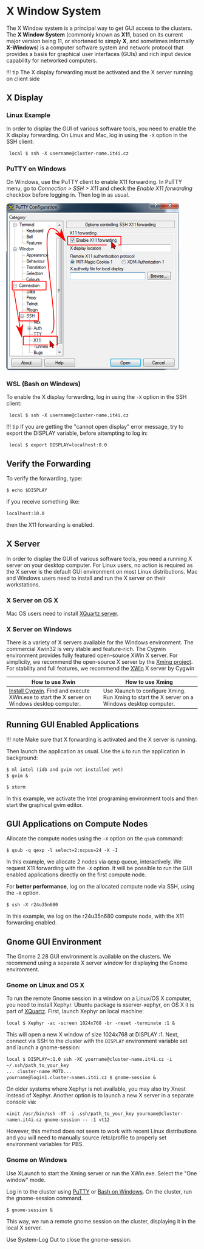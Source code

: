 # X Window System

The X Window system is a principal way to get GUI access to the clusters. The **X Window System** (commonly known as **X11**, based on its current major version being 11, or shortened to simply **X**, and sometimes informally **X-Windows**) is a computer software system and network protocol that provides a basis for graphical user interfaces (GUIs) and rich input device capability for networked computers.

!!! tip
    The X display forwarding must be activated and the X server running on client side

## X Display

### Linux Example

In order to display the GUI of various software tools, you need to enable the X display forwarding. On Linux and Mac, log in using the `-X` option in the SSH client:

```console
 local $ ssh -X username@cluster-name.it4i.cz
```

### PuTTY on Windows

On Windows, use the PuTTY client to enable X11 forwarding. In PuTTY menu, go to _Connection > SSH > X11_ and check the _Enable X11 forwarding_ checkbox before logging in. Then log in as usual.

![](../../../img/cygwinX11forwarding.png)

### WSL (Bash on Windows)

 To enable the X display forwarding, log in using the `-X` option in the SSH client:

```console
 local $ ssh -X username@cluster-name.it4i.cz
```

!!! tip
    If you are getting the "cannot open display" error message, try to export the DISPLAY variable, before attempting to log in:

```console
 local $ export DISPLAY=localhost:0.0
```

## Verify the Forwarding

To verify the forwarding, type:

```console
$ echo $DISPLAY
```

if you receive something like:

```console
localhost:10.0
```

then the X11 forwarding is enabled.

## X Server

In order to display the GUI of various software tools, you need a running X server on your desktop computer. For Linux users, no action is required as the X server is the default GUI environment on most Linux distributions. Mac and Windows users need to install and run the X server on their workstations.

### X Server on OS X

Mac OS users need to install [XQuartz server][d].

### X Server on Windows

There is a variety of X servers available for the Windows environment. The commercial Xwin32 is very stable and feature-rich. The Cygwin environment provides fully featured open-source XWin X server. For simplicity, we recommend the open-source X server by the [Xming project][e]. For stability and full features, we recommend the [XWin][f] X server by Cygwin

| How to use Xwin | How to use Xming |
|--- | --- |
| [Install Cygwin][g]. Find and execute XWin.exe to start the X server on Windows desktop computer. | Use Xlaunch to configure Xming. Run Xming to start the X server on a Windows desktop computer. |

## Running GUI Enabled Applications

!!! note
    Make sure that X forwarding is activated and the X server is running.

Then launch the application as usual. Use the `&` to run the application in background:

```console
$ ml intel (idb and gvim not installed yet)
$ gvim &
```

```console
$ xterm
```

In this example, we activate the Intel programing environment tools and then start the graphical gvim editor.

## GUI Applications on Compute Nodes

Allocate the compute nodes using the `-X` option on the `qsub` command:

```console
$ qsub -q qexp -l select=2:ncpus=24 -X -I
```

In this example, we allocate 2 nodes via qexp queue, interactively. We request X11 forwarding with the `-X` option. It will be possible to run the GUI enabled applications directly on the first compute node.

For **better performance**, log on the allocated compute node via SSH, using the `-X` option.

```console
$ ssh -X r24u35n680
```

In this example, we log on the r24u35n680 compute node, with the X11 forwarding enabled.

## Gnome GUI Environment

The Gnome 2.28 GUI environment is available on the clusters. We recommend using a separate X server window for displaying the Gnome environment.

### Gnome on Linux and OS X

To run the remote Gnome session in a window on a Linux/OS X computer, you need to install Xephyr. Ubuntu package is
xserver-xephyr, on OS X it is part of [XQuartz][i]. First, launch Xephyr on local machine:

```console
local $ Xephyr -ac -screen 1024x768 -br -reset -terminate :1 &
```

This will open a new X window of size 1024x768 at DISPLAY :1. Next, connect via SSH to the cluster with the `DISPLAY` environment variable set and launch a gnome-session:

```console
local $ DISPLAY=:1.0 ssh -XC yourname@cluster-name.it4i.cz -i ~/.ssh/path_to_your_key
... cluster-name MOTD...
yourname@login1.cluster-namen.it4i.cz $ gnome-session &
```

On older systems where Xephyr is not available, you may also try Xnest instead of Xephyr. Another option is to launch a new X server in a separate console via:

```console
xinit /usr/bin/ssh -XT -i .ssh/path_to_your_key yourname@cluster-namen.it4i.cz gnome-session -- :1 vt12
```

However, this method does not seem to work with recent Linux distributions and you will need to manually source
/etc/profile to properly set environment variables for PBS.

### Gnome on Windows

Use XLaunch to start the Xming server or run the XWin.exe. Select the "One window" mode.

Log in to the cluster using [PuTTY][2] or [Bash on Windows][3]. On the cluster, run the gnome-session command.

```console
$ gnome-session &
```

This way, we run a remote gnome session on the cluster, displaying it in the local X server.

Use System-Log Out to close the gnome-session.

[1]: #if-no-able-to-forward-x11-using-putty-to-cygwinx
[2]: #putty-on-windows
[3]: #wsl-bash-on-windows

[d]: https://www.xquartz.org
[e]: http://sourceforge.net/projects/xming/
[f]: http://x.cygwin.com/
[g]: http://x.cygwin.com/
[i]: http://xquartz.macosforge.org/landing/
